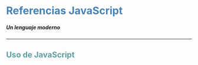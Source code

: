 # <span style="color:steelblue">Referencias JavaScript</span>
##### *Un lenguaje moderno*
---
## <span style="color:cadetblue">Uso de JavaScript</span>
